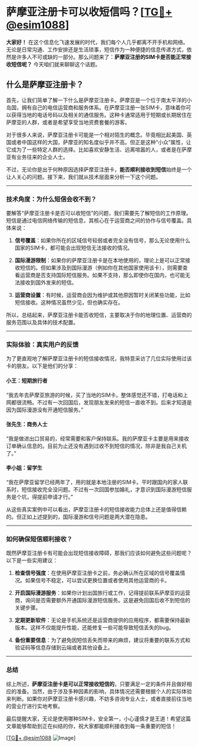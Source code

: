 # 萨摩亚注册卡可以收短信吗？[[TG💪+ @esim1088](https://t.me/s/esim1088)]

**大家好！** 在这个信息化飞速发展的时代，我们每个人几乎都离不开手机和网络。无论是日常沟通、工作安排还是生活琐事，短信作为一种便捷的信息传递方式，依然是许多人不可或缺的一部分。那么问题来了：**萨摩亚注册的SIM卡是否能正常接收短信呢？** 今天咱们就来聊聊这个话题。

## 什么是萨摩亚注册卡？

首先，让我们简单了解一下什么是萨摩亚注册卡。萨摩亚是一个位于南太平洋的小岛国，拥有自己的电信运营商和服务体系。在萨摩亚注册一张SIM卡，意味着你可以获得当地的电话号码以及相关的通信服务。这种卡通常适用于短期或长期居住在萨摩亚的人群，或者是希望享受当地资费套餐的游客。

对于很多人来说，萨摩亚注册卡可能是一个相对陌生的概念。毕竟相比起美国、英国或者中国这样的大国，萨摩亚的知名度似乎并不高。但正是这种“小众”属性，让它成为了一些特定人群的选择。比如喜欢安静生活、远离喧嚣的人，或者是在萨摩亚有业务往来的企业人士。

不过，无论你是出于何种原因选择萨摩亚注册卡，**能否顺利接收到短信**始终是一个让人关心的问题。接下来，我们就从技术层面来分析一下这个问题。

---

### 技术角度：为什么短信会收不到？

要解答“萨摩亚注册卡是否可以收短信”的问题，我们需要先了解短信的工作原理。短信是通过电信网络传输的短信息，其核心在于运营商之间的协作与信号覆盖。具体来说：

1. **信号覆盖**：如果你所在的区域信号较弱或者完全没有信号，那么无论使用什么国家的SIM卡，都可能会出现短信无法接收的情况。
   
2. **国际漫游限制**：如果你的萨摩亚注册卡是在本地使用的，理论上是可以正常接收短信的。但如果涉及到国际漫游（例如你在其他国家使用该卡），则需要查看运营商是否支持国际短信服务。如果不支持，那么即使你在国内，也可能无法接收到国外发来的短信。

3. **运营商设置**：有时候，运营商会因为维护或其他原因暂时关闭某些功能，比如短信接收。这种情况虽然少见，但也确实存在。

所以，总结起来，萨摩亚注册卡能否收短信，主要取决于你的地理位置、运营商的服务范围以及具体的技术配置。

---

### 实际体验：真实用户的反馈

为了更直观地了解萨摩亚注册卡的短信接收情况，我特意采访了几位实际使用过该卡的朋友。以下是他们的分享：

#### 小王：短期旅行者
“我去年去萨摩亚旅游的时候，买了当地的SIM卡。整体感觉还不错，打电话和上网都很流畅。不过有一次回国后，发现朋友发来的短信一直收不到。后来才知道是因为国际漫游没有开通短信服务。”

#### 张先生：商务人士
“我是做进出口贸易的，经常需要和客户保持联系。我的萨摩亚卡主要是用来接收订单确认信息的。目前为止还没有遇到过收不到短信的情况，除非是我自己关机了。”

#### 李小姐：留学生
“我在萨摩亚留学已经两年了，用的就是本地注册的SIM卡。平时跟国内的家人联系时，短信接收完全没问题。不过有一次回国参加婚礼，才意识到国际漫游短信服务是个坑，得提前申请才行。”

从这些真实案例中可以看出，萨摩亚注册卡的短信接收能力总体上还是值得信赖的。但正如上述提到的，国际漫游和信号问题是两大潜在隐患。

---

### 如何确保短信顺利接收？

既然萨摩亚注册卡有可能会出现短信接收障碍，那我们应该如何避免这些问题呢？以下是一些实用建议：

1. **检查信号强度**：在使用萨摩亚注册卡之前，务必确认所在区域的信号覆盖情况。如果信号不稳定，可以尝试更换位置或者使用其他运营商的卡。

2. **开启国际漫游服务**：如果你计划出国旅行或工作，记得提前联系萨摩亚的运营商，询问是否需要额外开通国际漫游短信服务。这是避免回国后收不到短信的关键步骤。

3. **定期更新软件**：无论是手机系统还是运营商提供的应用程序，都需要保持最新版本。这样不仅能提升性能，还能修复一些可能导致短信丢失的bug。

4. **备份重要信息**：为了避免因短信丢失而带来的麻烦，建议将重要的联系方式和验证码等信息存储到云端或者其他设备上。

---

### 总结

综上所述，**萨摩亚注册卡是可以正常接收短信的**，只要满足一定的条件并且做好相应的准备。当然，由于涉及多种因素的影响，具体情况还需要根据个人的实际体验来判断。如果你对萨摩亚注册卡感兴趣，不妨多咨询专业人士，或者直接前往当地的营业厅进行实地考察。

最后提醒大家，无论是使用哪种SIM卡，安全第一，小心谨慎才是王道！希望这篇文章能够帮助到正在纠结的你，祝大家都能顺利接收到每一条重要的短信！

[[TG💪+ @esim1088](https://t.me/s/esim1088) ![Image](https://i.postimg.cc/4NQfJmqS/Snipaste-2025-05-13-00-14-12.png)]